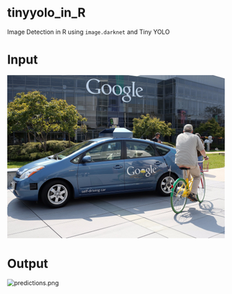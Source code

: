 # tinyyolo_in_R
Image Detection in R using `image.darknet` and Tiny YOLO

# Input

![google-car.png](google-car.png)

# Output
![predictions.png](predictions.png)
